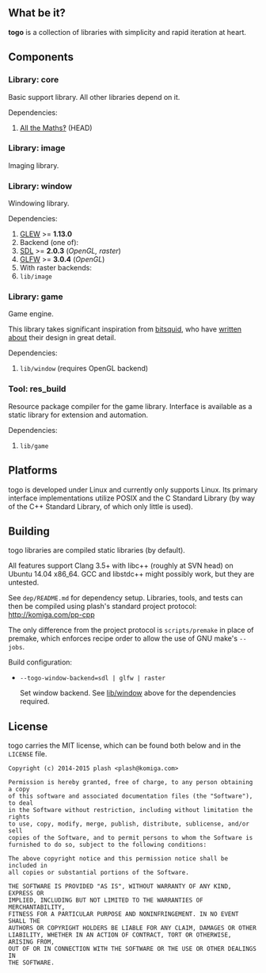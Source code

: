 
## What be it?

**togo** is a collection of libraries with simplicity and rapid iteration at
heart.

## Components

### Library: core

Basic support library. All other libraries depend on it.

Dependencies:

1. [All the Maths‽](https://github.com/komiga/am) (HEAD)

### Library: image

Imaging library.

### Library: window

Windowing library.

Dependencies:

1. [GLEW](http://glew.sourceforge.net/index.html) >= **1.13.0**
2. Backend (one of):
  1. [SDL](http://libsdl.org/download-2.0.php) >= **2.0.3** (*OpenGL, raster*)
  2. [GLFW](http://www.glfw.org/download.html) >= **3.0.4** (*OpenGL*)
3. With raster backends:
  1. `lib/image`

### Library: game

Game engine.

This library takes significant inspiration from [bitsquid](http://bitsquid.se),
who have [written about](https://github.com/niklasfrykholm/blog) their design
in great detail.

Dependencies:

1. `lib/window` (requires OpenGL backend)

### Tool: res_build

Resource package compiler for the game library. Interface is available as a
static library for extension and automation.

Dependencies:

1. `lib/game`

## Platforms

togo is developed under Linux and currently only supports Linux. Its primary
interface implementations utilize POSIX and the C Standard Library (by way of
the C++ Standard Library, of which only little is used).

## Building

togo libraries are compiled static libraries (by default).

All features support Clang 3.5+ with libc++ (roughly at SVN head) on
Ubuntu 14.04 x86_64. GCC and libstdc++ might possibly work, but they
are untested.

See `dep/README.md` for dependency setup. Libraries, tools, and tests can
then be compiled using plash's standard project protocol:
http://komiga.com/pp-cpp

The only difference from the project protocol is `scripts/premake` in place of
premake, which enforces recipe order to allow the use of GNU make's `--jobs`.

Build configuration:

* `--togo-window-backend=sdl | glfw | raster`

  Set window backend. See [lib/window](#library-window) above for the
  dependencies required.

## License

togo carries the MIT license, which can be found both below and in the
`LICENSE` file.

```
Copyright (c) 2014-2015 plash <plash@komiga.com>

Permission is hereby granted, free of charge, to any person obtaining a copy
of this software and associated documentation files (the "Software"), to deal
in the Software without restriction, including without limitation the rights
to use, copy, modify, merge, publish, distribute, sublicense, and/or sell
copies of the Software, and to permit persons to whom the Software is
furnished to do so, subject to the following conditions:

The above copyright notice and this permission notice shall be included in
all copies or substantial portions of the Software.

THE SOFTWARE IS PROVIDED "AS IS", WITHOUT WARRANTY OF ANY KIND, EXPRESS OR
IMPLIED, INCLUDING BUT NOT LIMITED TO THE WARRANTIES OF MERCHANTABILITY,
FITNESS FOR A PARTICULAR PURPOSE AND NONINFRINGEMENT. IN NO EVENT SHALL THE
AUTHORS OR COPYRIGHT HOLDERS BE LIABLE FOR ANY CLAIM, DAMAGES OR OTHER
LIABILITY, WHETHER IN AN ACTION OF CONTRACT, TORT OR OTHERWISE, ARISING FROM,
OUT OF OR IN CONNECTION WITH THE SOFTWARE OR THE USE OR OTHER DEALINGS IN
THE SOFTWARE.
```

